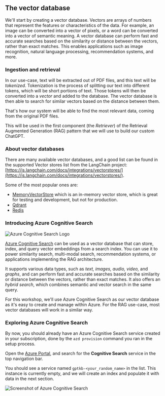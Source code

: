 
## The vector database

We'll start by creating a vector database. Vectors are arrays of numbers that represent the features or characteristics of the data. For example, an image can be converted into a vector of pixels, or a word can be converted into a vector of semantic meaning. A vector database can perform fast and accurate searches based on the similarity or distance between the vectors, rather than exact matches. This enables applications such as image recognition, natural language processing, recommendation systems, and more.

### Ingestion and retrieval

In our use-case, text will be extracted out of PDF files, and this text will be *tokenized*. Tokenization is the process of splitting our text into different tokens, which will be short portions of text. Those tokens will then be converted into a *vector* and added to the database. The vector database is then able to search for similar vectors based on the distance between them.

That's how our system will be able to find the most relevant data, coming from the original PDF files.

This will be used in the first component (the *Retriever*) of the Retrieval Augmented Generation (RAG) pattern that we will use to build our custom ChatGPT.

### About vector databases

There are many available vector databases, and a good list can be found in the supported Vector stores list from the LangChain project: [https://js.langchain.com/docs/integrations/vectorstores/](https://js.langchain.com/docs/integrations/vectorstores/).

Some of the most popular ones are:

- [MemoryVectorStore](https://js.langchain.com/docs/integrations/vectorstores/memory) which is an in-memory vector store, which is great for testing and development, but not for production.
- [Qdrant](https://qdrant.tech/)
- [Redis](https://redis.io)

### Introducing Azure Cognitive Search

![Azure Cognitive Search Logo](./assets/azure-cognitive-search-logo.png)

[Azure Cognitive Search](https://azure.microsoft.com/products/ai-services/cognitive-search/) can be used as a vector database that can store, index, and query vector embeddings from a search index. You can use it to power similarity search, multi-modal search, recommendation systems, or applications implementing the RAG architecture.

It supports various data types, such as *text, images, audio, video,* and *graphs*, and can perform fast and accurate searches based on the similarity or distance between the vectors, rather than exact matches. It also offers an *hybrid search*, which combines semantic and vector search in the same query.

For this workshop, we'll use Azure Cognitive Search as our vector database as it's easy to create and manage within Azure. For the RAG use-case, most vector databases will work in a similar way.

### Exploring Azure Cognitive Search

By now, you should already have an Azure Cognitive Search service created in your subscription, done by the `azd provision` command you ran in the setup process.

Open the [Azure Portal](https://portal.azure.com/), and search for the **Cognitive Search** service in the top navigation bar.

You should see a service named `gptkb-<your_random_name>` in the list. This instance is currently empty, and we will create an index and populate it with data in the next section.

![Screenshot of Azure Cognitive Search](./assets/azure-cognitive-search.png)
